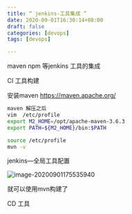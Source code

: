 ```yaml
---
title: “ jenkins-工具集成 ”
date: 2020-09-01T16:30:14+08:00
draft: false  
categories: [devops]
tags: [devops]

---
```


maven  npm 等jenkins 工具的集成

<!--more-->

CI 工具构建

安装maven https://maven.apache.org/ 

```bash
maven 解压之后
vim  /etc/profile 
export M2_HOME=/opt/apache-maven-3.6.3
export PATH=${M2_HOME}/bin:$PATH

source /etc/profile
mvn -v
```

 jenkins—全局工具配置 

![image-20200901175535940](https://xing-blog.oss-cn-beijing.aliyuncs.com/2020-09-01-095536.png)



就可以使用mvn构建了



CD 工具













